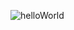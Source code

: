

![helloWorld](https://user-images.githubusercontent.com/105144700/205583946-66a56399-d740-409d-afe9-e7ae652272a4.png)



